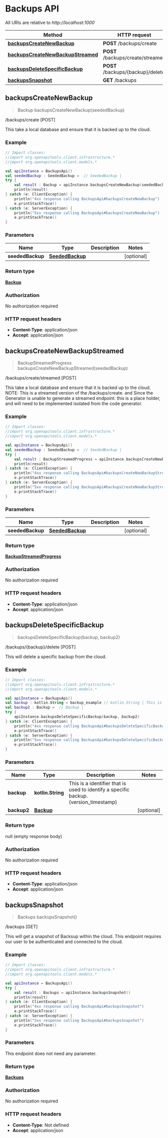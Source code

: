 # Backups API

All URIs are relative to *http://localhost:1000*

Method | HTTP request | Description
------------- | ------------- | -------------
[**backupsCreateNewBackup**](BackupsApi.md#backupsCreateNewBackup) | **POST** /backups/create | /backups/create [POST]
[**backupsCreateNewBackupStreamed**](BackupsApi.md#backupsCreateNewBackupStreamed) | **POST** /backups/create/streamed | /backups/create/streamed [POST]
[**backupsDeleteSpecificBackup**](BackupsApi.md#backupsDeleteSpecificBackup) | **POST** /backups/\{backup\}/delete | /backups/\{backup\}/delete [POST]
[**backupsSnapshot**](BackupsApi.md#backupsSnapshot) | **GET** /backups | /backups [GET]


<a id="backupsCreateNewBackup"></a>
## **backupsCreateNewBackup**
> Backup backupsCreateNewBackup(seededBackup)

/backups/create [POST]

This take a local database and ensure that it is backed up to the cloud.

### Example
```kotlin
// Import classes:
//import org.openapitools.client.infrastructure.*
//import org.openapitools.client.models.*

val apiInstance = BackupsApi()
val seededBackup : SeededBackup =  // SeededBackup | 
try {
    val result : Backup = apiInstance.backupsCreateNewBackup(seededBackup)
    println(result)
} catch (e: ClientException) {
    println("4xx response calling BackupsApi#backupsCreateNewBackup")
    e.printStackTrace()
} catch (e: ServerException) {
    println("5xx response calling BackupsApi#backupsCreateNewBackup")
    e.printStackTrace()
}
```

### Parameters

Name | Type | Description  | Notes
------------- | ------------- | ------------- | -------------
 **seededBackup** | [**SeededBackup**](SeededBackup.md)|  | [optional]

### Return type

[**Backup**](Backup.md)

### Authorization

No authorization required

### HTTP request headers

 - **Content-Type**: application/json
 - **Accept**: application/json

<a id="backupsCreateNewBackupStreamed"></a>
## **backupsCreateNewBackupStreamed**
> BackupStreamedProgress backupsCreateNewBackupStreamed(seededBackup)

/backups/create/streamed [POST]

This take a local database and ensure that it is backed up to the cloud.  NOTE: This is a streamed version of the /backups/create. and Since the Generator is unable to generate a streamed endpoint. this is a place holder, and will need to be implemented isolated from the code generator.

### Example
```kotlin
// Import classes:
//import org.openapitools.client.infrastructure.*
//import org.openapitools.client.models.*

val apiInstance = BackupsApi()
val seededBackup : SeededBackup =  // SeededBackup | 
try {
    val result : BackupStreamedProgress = apiInstance.backupsCreateNewBackupStreamed(seededBackup)
    println(result)
} catch (e: ClientException) {
    println("4xx response calling BackupsApi#backupsCreateNewBackupStreamed")
    e.printStackTrace()
} catch (e: ServerException) {
    println("5xx response calling BackupsApi#backupsCreateNewBackupStreamed")
    e.printStackTrace()
}
```

### Parameters

Name | Type | Description  | Notes
------------- | ------------- | ------------- | -------------
 **seededBackup** | [**SeededBackup**](SeededBackup.md)|  | [optional]

### Return type

[**BackupStreamedProgress**](BackupStreamedProgress.md)

### Authorization

No authorization required

### HTTP request headers

 - **Content-Type**: application/json
 - **Accept**: application/json

<a id="backupsDeleteSpecificBackup"></a>
## **backupsDeleteSpecificBackup**
> backupsDeleteSpecificBackup(backup, backup2)

/backups/\{backup\}/delete [POST]

This will delete a specific backup from the cloud.

### Example
```kotlin
// Import classes:
//import org.openapitools.client.infrastructure.*
//import org.openapitools.client.models.*

val apiInstance = BackupsApi()
val backup : kotlin.String = backup_example // kotlin.String | This is a identifier that is used to identify a specific backup.(version_timestamp)
val backup2 : Backup =  // Backup | 
try {
    apiInstance.backupsDeleteSpecificBackup(backup, backup2)
} catch (e: ClientException) {
    println("4xx response calling BackupsApi#backupsDeleteSpecificBackup")
    e.printStackTrace()
} catch (e: ServerException) {
    println("5xx response calling BackupsApi#backupsDeleteSpecificBackup")
    e.printStackTrace()
}
```

### Parameters

Name | Type | Description  | Notes
------------- | ------------- | ------------- | -------------
 **backup** | **kotlin.String**| This is a identifier that is used to identify a specific backup.(version_timestamp) |
 **backup2** | [**Backup**](Backup.md)|  | [optional]

### Return type

null (empty response body)

### Authorization

No authorization required

### HTTP request headers

 - **Content-Type**: application/json
 - **Accept**: application/json

<a id="backupsSnapshot"></a>
## **backupsSnapshot**
> Backups backupsSnapshot()

/backups [GET]

This will get a snapshot of Backsup within the cloud.  This endpoint requires our user to be authenticated and connected to the cloud.

### Example
```kotlin
// Import classes:
//import org.openapitools.client.infrastructure.*
//import org.openapitools.client.models.*

val apiInstance = BackupsApi()
try {
    val result : Backups = apiInstance.backupsSnapshot()
    println(result)
} catch (e: ClientException) {
    println("4xx response calling BackupsApi#backupsSnapshot")
    e.printStackTrace()
} catch (e: ServerException) {
    println("5xx response calling BackupsApi#backupsSnapshot")
    e.printStackTrace()
}
```

### Parameters
This endpoint does not need any parameter.

### Return type

[**Backups**](Backups.md)

### Authorization

No authorization required

### HTTP request headers

 - **Content-Type**: Not defined
 - **Accept**: application/json

